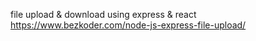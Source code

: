file upload & download using express & react<br>
https://www.bezkoder.com/node-js-express-file-upload/
